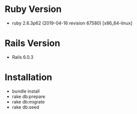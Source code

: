 # Ruby Version
  - ruby 2.6.3p62 (2019-04-16 revision 67580) [x86_64-linux]
# Rails Version
  - Rails 6.0.3
# Installation
  - bundle install
  - rake db:prepare
  - rake db:migrate
  - rake db:seed

